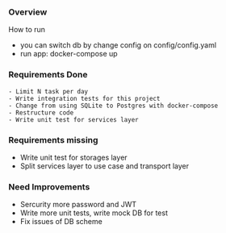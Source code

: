 ### Overview
How to run
 - you can switch db by change config on config/config.yaml
 - run app: docker-compose up

### Requirements Done
	- Limit N task per day
	- Write integration tests for this project
	- Change from using SQLite to Postgres with docker-compose
	- Restructure code
	- Write unit test for services layer
### Requirements missing
 - Write unit test for storages layer
 - Split services layer to use case and transport layer
### Need Improvements
 - Sercurity more password and JWT
 - Write more unit tests, write mock DB for test
 - Fix issues of DB scheme